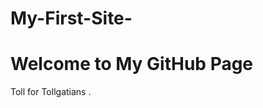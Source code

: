 # My-First-Site-
<!DOCTYPE html>
<html lang="en">
<head>
  <meta charset="UTF-8">
  <meta name="viewport" content="width=device-width, initial-scale=1.0">
  <title>My GitHub Page
</title>
</head>
<body>
  <div class="container">
    <h1>Welcome to My GitHub Page</h1>
    <p>Toll for Tollgatians .</p>
  </div>
</body>
</html>
